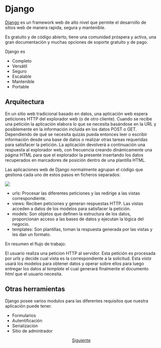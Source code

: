 # Django

[Django](https://www.djangoproject.com/) es un framework web de alto nivel que permite el desarrollo de sitios web de manera rapida, segura y mantenible.

Es gratuito y de código abierto, tiene una comunidad próspera y activa, una gran documentación y muchas opciones de soporte gratuito y de pago.

Django es

* Completo
* Versátil
* Seguro
* Escalable
* Mantenible
* Portable

## Arquitectura

En un sitio web tradicional basado en datos, una aplicación web espera peticiones HTTP del explorador web (o de otro cliente). Cuando se recibe una petición la aplicación elabora lo que se necesita basándose en la URL y posiblemente en la información incluida en los datos POST o GET. Dependiendo de qué se necesita quizás pueda entonces leer o escribir información desde una base de datos o realizar otras tareas requeridas para satisfacer la petición. La aplicación devolverá a continuación una respuesta al explorador web, con frecuencia creando dinámicamente una página HTML para que el explorador la presente insertando los datos recuperados en marcadores de posición dentro de una plantilla HTML.

Las aplicaciones web de Django normalmente agrupan el código que gestiona cada uno de estos pasos en ficheros separados:

<img src="https://mdn.mozillademos.org/files/13931/basic-django.png">

* urls: Procesar las diferentes peticiones y las redirige a las vistas correspondiente.
* views: Reciben peticiones y generan respuestas HTTP. Las vistas acceden a datos de los modelos para satisfacer la petición.
* models: Son objetos que definen la estructura de los datos, proporcionan acceso a las bases de datos y ejecutan la lógica del negocio.
* templates: Son plantillas, toman la respuesta generada por las vistas y les dan un formato.

En resumen el flujo de trabajo:

El usuario realiza una peticion HTTP al servidor. Esta petición es procesada por _urls_ y decide cual vista es la correspondiente a la solicitud. Esta _vista_ usará los modelos para obtener datos y operar sobre ellos para luego entregar los datos al _template_ el cual generará finalmente el documento _html_ que el usuario necesita.

## Otras herramientas

Django posee varios modulos para las diferentes requisitos que nuestra aplicación puede tener.

* Formularios
* Autentificación
* Serialización
* Sitio de admintrador

<center><a href="https://github.com/sborquez/TallerDesarrolloWeb/tree/master/sesion1/Primera%20aplicación.md">Siguiente</a></center>